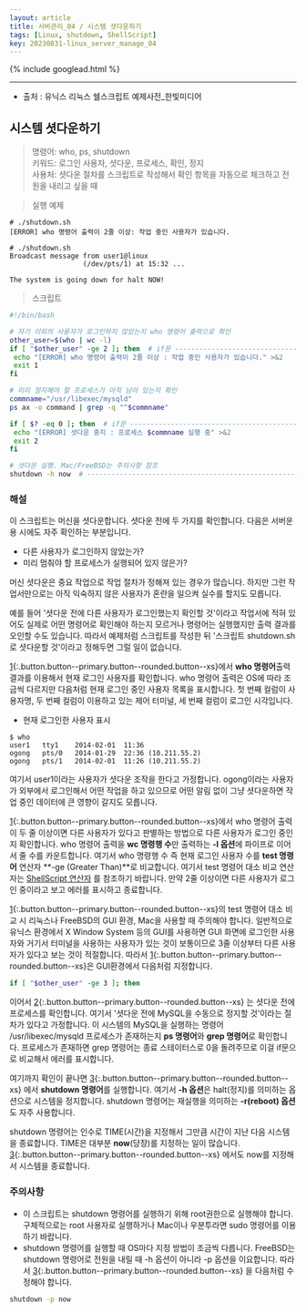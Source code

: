 ```yaml
---
layout: article
title: 서버관리_04 / 시스템 셧다운하기
tags: [Linux, shutdown, ShellScript]
key: 20230831-linux_server_manage_04 
---
```


{% include googlead.html %}

---

- 출처 : 유닉스 리눅스 쉘스크립트 예제사전_한빛미디어

## 시스템 셧다운하기

> 명령어: who, ps, shutdown   
> 키워드: 로그인 사용자, 셧다운, 프로세스, 확인, 정지  
> 사용처: 셧다운 절차를 스크립트로 작성해서 확인 항목을 자동으로 체크하고 전원을 내리고 싶을 때

> 실행 예제  

```
# ./shutdown.sh
[ERROR] who 명령어 출력이 2줄 이상: 작업 중인 사용자가 있습니다.

# ./shutdown.sh
Broadcast message from user1@linux
                  (/dev/pts/1) at 15:32 ...

The system is going down for halt NOW!
```

> 스크립트

 ```bash
#!/bin/bash

# 자기 이외의 사용자가 로그인하지 않았는지 who 명령어 출력으로 확인
other_user=$(who | wc -l)
if [ "$other_user" -ge 2 ]; then  # if문 -------------------------------- 1
  echo "[ERROR] who 명령어 출력이 2줄 이상 : 작업 중인 사용자가 있습니다." >&2 
  exit 1
fi

# 미리 정지해야 할 프로세스가 아직 남아 있는지 확인
commname="/usr/libexec/mysqld"
ps ax -o command | grep -q "^$commname"

if [ $? -eq 0 ]; then  # if문 ------------------------------------------- 2
  echo "[ERROR] 셧다운 중지 : 프로세스 $commname 실행 중" >&2 
  exit 2
fi

# 셧다운 실행. Mac/FreeBSD는 주의사항 참조
shutdown -h now  # ----------------------------------------------------- 3
```

### **해설**

이 스크립트는 머신을 셧다운합니다. 셧다운 전에 두 가지를 확인합니다. 다음은 서버운용 시에도 자주 확인하는 부분입니다.

- 다른 사용자가 로그인하지 않았는가?
- 미리 멈춰야 할 프로세스가 실행되어 있지 않은가?

머신 셧다운은 중요 작업으로 작업 절차가 정해져 있는 경우가 많습니다. 하지만 그런 작업서만으로는 아직 익숙하지 않은 사용자가 혼란을 일으켜 실수를 할지도 모릅니다.

예를 들어 '셧다운 전에 다른 사용자가 로그인했는지 확인할 것'이라고 작업서에 적혀 있어도 실제로 어떤 명령어로 확인해야 하는지 모르거나 명령어는 실행했지만 출력 결과를 오인할 수도 있습니다. 따라서 예제처럼 스크립트를 작성한 뒤 '스크립트 shutdown.sh로 셧다운할 것'이라고 정해두면 그럴 일이 없습니다.

[1](#){:.button.button--primary.button--rounded.button--xs}에서 **who 명령어**출력 결과를 이용해서 현재 로그인 사용자를 확인합니다. who 명령어 출력은 OS에 따라 조금씩 다르지만 다음처럼 현재 로그인 중인 사용자 목록을 표시합니다. 첫 번째 컬럼이 사용자명, 두 번째 컬럼이 이용하고 있는 제어 터미널, 세 번째 컬럼이 로그인 시각입니다.

- 현재 로그인한 사용자 표시

```
$ who
user1   tty1    2014-02-01  11:36
ogong   pts/0   2014-01-29  22:36 (10.211.55.2)
ogong   pts/1   2014-02-01  11:26 (10.211.55.2)
```

여기서 user1이라는 사용자가 셧다운 조작을 한다고 가정합니다. ogong이라는 사용자가 외부에서 로그인해서 어떤 작업을 하고 있으므로 어떤 알림 없이 그냥 셧다운하면 작업 중인 데이터에 큰 영향이 갈지도 모릅니다.

[1](#){:.button.button--primary.button--rounded.button--xs}에서 who 명령어 출력이 두 줄 이상이면 다른 사용자가 있다고 판별하는 방법으로 다른 사용자가 로그인 중인지 확인합니다. who 명령어 출력을 **wc 명령행 수**만 출력하는 **-l 옵션**에 파이프로 이어서 줄 수를 카운트합니다. 여기서 who 명령행 수 즉 현재 로그인 사용자 수를 **test 명령어** 연산자 **-ge (Greater Than)**로 비교합니다. 여기서 test 명령어 대소 비교 연산자는 [ShellScript 연산자](https://blessu1201.github.io/2020/07/21/shellscript_1.html) 를 참조하기 바랍니다. 만약 2줄 이상이면 다른 사용자가 로그인 중이라고 보고 에러를 표시하고 종료합니다.

[1](#){:.button.button--primary.button--rounded.button--xs}의 test 명령어 대소 비교 시 리눅스나 FreeBSD의 GUI 환경, Mac을 사용할 때 주의해야 합니다. 일반적으로 유닉스 환경에서 X Window System 등의 GUI를 사용하면 GUI 화면에 로그인한 사용자와 거기서 터미널을 사용하는 사용자가 있는 것이 보통이므로 3줄 이상부터 다른 사용자가 있다고 보는 것이 적절합니다. 따라서 [1](#){:.button.button--primary.button--rounded.button--xs}은 GUI환경에서 다음처럼 지정합니다.

```bash
if [ "$other_user" -ge 3 ]; then
```

이어서 [2](#){:.button.button--primary.button--rounded.button--xs} 는 셧다운 전에 프로세스를 확인합니다. 여기서 '셧다운 전에 MySQL을 수동으로 정지할 것'이라는 절차가 있다고 가정합니다. 이 시스템의 MySQL을 실행하는 명령어 /usr/libexec/mysqld 프로세스가 존재하는지 **ps 명령어**와 **grep 명령어**로 확인합니다. 프로세스가 존재하면 grep 명령어는 종료 스테이터스로 0을 돌려주므로 이걸 if문으로 비교해서 에러를 표시합니다.

여기까지 확인이 끝나면 [3](#){:.button.button--primary.button--rounded.button--xs} 에서 **shutdown 명령어**를 실행합니다. 여기서 **-h 옵션**은 halt(정지)를 의미하는 옵션으로 시스템을 정지합니다. shutdown 명령어는 재실행을 의미하는 **-r(reboot) 옵션**도 자주 사용합니다.

shutdown 명령어는 인수로 TIME(시간)을 지정해서 그만큼 시간이 지난 다음 시스템을 종료합니다. TIME은 대부분 **now**(당장)를 지정하는 일이 많습니다. [3](#){:.button.button--primary.button--rounded.button--xs} 에서도 now를 지정해서 시스템을 종료합니다.

### **주의사항**
- 이 스크립트는 shutdown 명령어를 실행하기 위해 root권한으로 실행해야 합니다. 구체적으로는 root 사용자로 실행하거나 Mac이나 우분투라면 sudo 명령어를 이용하기 바랍니다.
- shutdown 명령어를 실행할 때 OS마다 지정 방법이 조금씩 다릅니다. FreeBSD는 shutdown 명령어로 전원을 내릴 때 -h 옵션이 아니라 -p 옵션을 이요합니다. 따라서 [3](#){:.button.button--primary.button--rounded.button--xs} 을 다음처럼 수정해야 합니다.

```bash
shutdown -p now
```